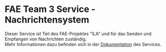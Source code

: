# FAE Team 3 Service - Nachrichtensystem
Dieser Service ist Teil des FAE-Projektes "ILA" und für das Senden und Empfangen von Nachrichten zuständig.  
Mehr Informationen dazu befinden sich in der [Dokumentation](https://github.com/Archi-Lab-FAE/fae-team-3-documentation) des Services.
